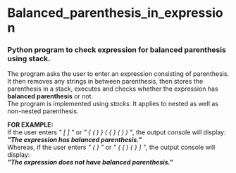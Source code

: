 # Balanced_parenthesis_in_expression
### Python program to check expression for balanced parenthesis using stack.

The program asks the user to enter an expression consisting of parenthesis. It then removes any strings in between parenthesis, then stores the parenthesis in a stack, executes and checks whether the expression has **balanced parenthesis** or not.   
The program is implemented using *stacks*. It applies to nested as well as non-nested parenthesis.   

**FOR EXAMPLE:**  
If the user enters *" [ ] "* or *" { ( ) } ( { } ( ) ) "*, the output console will display:   
***"The expression has balanced parenthesis."***  
Whereas, if the user enters *" ( } "* or *" { ( ) { } ] "*, the output console will display:  
***"The expression does not have balanced parenthesis."***

